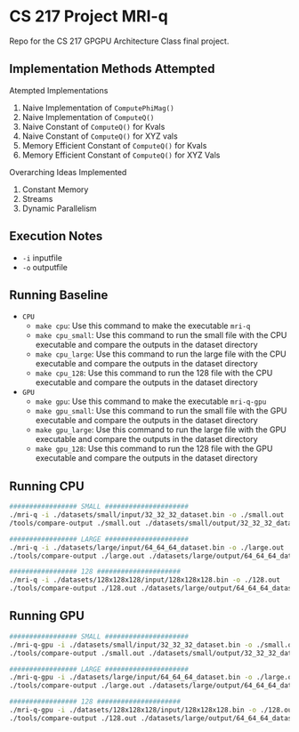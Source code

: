 # CS 217 Project MRI-q

Repo for the CS 217 GPGPU Architecture Class final project.

## Implementation Methods Attempted

Atempted Implementations
1. Naive Implementation of `ComputePhiMag()`
1. Naive Implementation of `ComputeQ()`
1. Naive Constant of `ComputeQ()` for Kvals
1. Naive Constant of `ComputeQ()` for XYZ vals
1. Memory Efficient Constant of `ComputeQ()` for Kvals
1. Memory Efficient Constant of `ComputeQ()` for XYZ Vals

Overarching Ideas Implemented
1. Constant Memory
1. Streams
1. Dynamic Parallelism
 <!-- Doesn't make since since we don't know how  -->


## Execution Notes

- `-i` inputfile
- `-o` outputfile


## Running Baseline

- `CPU`
	- `make cpu`: Use this command to make the executable `mri-q`
	- `make cpu_small`: Use this command to run the small file with the CPU executable and compare the outputs in the dataset directory
	- `make cpu_large`: Use this command to run the large file with the CPU executable and compare the outputs in the dataset directory
	- `make cpu_128`: Use this command to run the 128 file with the CPU executable and compare the outputs in the dataset directory
- `GPU`
	- `make gpu`: Use this command to make the executable `mri-q-gpu`
	- `make gpu_small`: Use this command to run the small file with the GPU executable and compare the outputs in the dataset directory
	- `make gpu_large`: Use this command to run the large file with the GPU executable and compare the outputs in the dataset directory
	- `make gpu_128`: Use this command to run the 128 file with the GPU executable and compare the outputs in the dataset directory


## Running CPU

```BASH
################# SMALL #####################
./mri-q -i ./datasets/small/input/32_32_32_dataset.bin -o ./small.out
/tools/compare-output ./small.out ./datasets/small/output/32_32_32_dataset.out

################# LARGE #####################
./mri-q -i ./datasets/large/input/64_64_64_dataset.bin -o ./large.out
./tools/compare-output ./large.out ./datasets/large/output/64_64_64_dataset.out 

################# 128 #####################
./mri-q -i ./datasets/128x128x128/input/128x128x128.bin -o ./128.out
./tools/compare-output ./128.out ./datasets/large/output/64_64_64_dataset.out 
```

## Running GPU

```BASH
################# SMALL #####################
./mri-q-gpu -i ./datasets/small/input/32_32_32_dataset.bin -o ./small.out
./tools/compare-output ./small.out ./datasets/small/output/32_32_32_dataset.out

################# LARGE #####################
./mri-q-gpu -i ./datasets/large/input/64_64_64_dataset.bin -o ./large.out
./tools/compare-output ./large.out ./datasets/large/output/64_64_64_dataset.out 

################# 128 #####################
./mri-q-gpu -i ./datasets/128x128x128/input/128x128x128.bin -o ./128.out
./tools/compare-output ./128.out ./datasets/large/output/64_64_64_dataset.out 
```